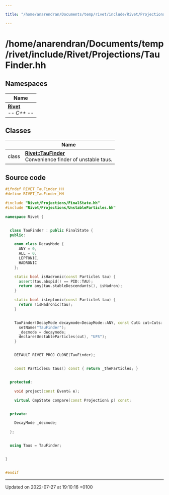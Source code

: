 ```yaml
---

title: "/home/anarendran/Documents/temp/rivet/include/Rivet/Projections/TauFinder.hh"

---
```


# /home/anarendran/Documents/temp/rivet/include/Rivet/Projections/TauFinder.hh



## Namespaces

| Name           |
| -------------- |
| **[Rivet](http://example.org/namespaces/namespacerivet/)** <br>-*- C++ -*-  |

## Classes

|                | Name           |
| -------------- | -------------- |
| class | **[Rivet::TauFinder](http://example.org/classes/classrivet_1_1taufinder/)** <br>Convenience finder of unstable taus.  |




## Source code

```cpp
#ifndef RIVET_TauFinder_HH
#define RIVET_TauFinder_HH

#include "Rivet/Projections/FinalState.hh"
#include "Rivet/Projections/UnstableParticles.hh"

namespace Rivet {


  class TauFinder : public FinalState {
  public:

    enum class DecayMode {
      ANY = 0,
      ALL = 0,
      LEPTONIC,
      HADRONIC
    };

    static bool isHadronic(const Particle& tau) {
      assert(tau.abspid() == PID::TAU);
      return any(tau.stableDescendants(), isHadron);
    }

    static bool isLeptonic(const Particle& tau) {
      return !isHadronic(tau);
    }


    TauFinder(DecayMode decaymode=DecayMode::ANY, const Cut& cut=Cuts::open()) {
      setName("TauFinder");
      _decmode = decaymode;
      declare(UnstableParticles(cut), "UFS");
    }


    DEFAULT_RIVET_PROJ_CLONE(TauFinder);


    const Particles& taus() const { return _theParticles; }


  protected:

    void project(const Event& e);

    virtual CmpState compare(const Projection& p) const;


  private:

    DecayMode _decmode;

  };


  using Taus = TauFinder;


}


#endif
```


-------------------------------

Updated on 2022-07-27 at 19:10:16 +0100
